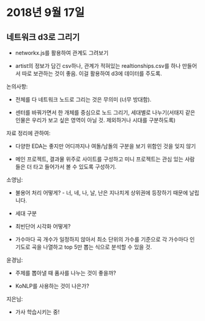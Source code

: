 # 2018년 9월 17일


## 네트워크 d3로 그리기

- networkx.js를 활용하여 관계도 그려보기

- artist의 정보가 담긴 csv하나, 관계가 적혀있는 realtionships.csv를 하나 만들어서 따로 보관하는 것이 좋음. 이걸 활용하여 d3에 데이터를 주도록. 

논의사항:

- 전체를 다 네트워크 노드로 그리는 것은 무의미 (너무 방대함). 

- 센터를 바꿔가면서 한 개체를 중심으로 노드 그리기, 세대별로 나누기(서태지 같은 인물은 우리가 보고 싶은 영역이 아닐 것. 제외하거나 시대를 구분하도록)



자료 정리에 관하여:

- 다양한 EDA는 좋지만 어디까지나 여돌/남돌의 구분을 보기 위함인 것을 잊지 않기

- 메인 프로젝트, 결과물 위주로 사이트를 구성하고 미니 프로젝트는 관심 있는 사람들은 더 타고 들어가서 볼 수 있도록 구성하기.



소영님:

- 불용어 처리 어떻게? - 너, 네, 나, 날, 난은 지나치게 상위권에 등장하기 때문에 날립니다. 

- 세대 구분

- 최빈단어 시각화 어떻게?

- 가수마다 곡 개수가 일정하지 않아서 최소 단위의 가수를 기준으로 각 가수마다 인기도로 곡을 나열하고 top 5만 뽑는 식으로 분석할 수 있을 것. 


윤경님:

- 주제를 뽑아낼 때 품사를 나누는 것이 좋을까?

- KoNLP를 사용하는 것이 나은가?




지은님:

- 가사 학습시키는 중!
